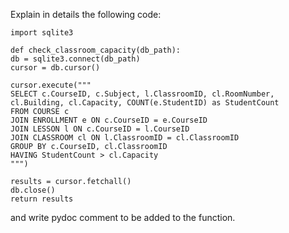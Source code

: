 Explain in details the following code:
```
import sqlite3

def check_classroom_capacity(db_path):
db = sqlite3.connect(db_path)
cursor = db.cursor()

cursor.execute("""
SELECT c.CourseID, c.Subject, l.ClassroomID, cl.RoomNumber, cl.Building, cl.Capacity, COUNT(e.StudentID) as StudentCount
FROM COURSE c
JOIN ENROLLMENT e ON c.CourseID = e.CourseID
JOIN LESSON l ON c.CourseID = l.CourseID
JOIN CLASSROOM cl ON l.ClassroomID = cl.ClassroomID
GROUP BY c.CourseID, cl.ClassroomID
HAVING StudentCount > cl.Capacity
""")

results = cursor.fetchall()
db.close()
return results
```
and write pydoc comment to be added to the function.
